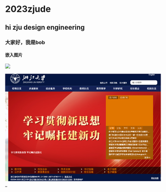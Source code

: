 # 2023zjude
## hi zju design engineering
### 大家好，我是bob
#### 嵌入图片
![](https://www.zju.edu.cn/_upload/article/images/c3/98/1fb1d281492eb477a098ef7a2901/6d8d432f-56ac-47eb-b22d-a23b103aed01.png)

![](img/zju.png)_

